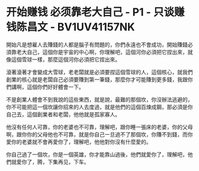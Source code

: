 # 开始赚钱 必须靠老大自己 - P1 - 只谈赚钱陈昌文 - BV1UV41157NK

開始凡是想雇人去賺錢的人都是腦子有問題的，你們永遠也不會成功，開始賺錢必須靠老大自己，這個你是宇宙的中心啊，你理解吧，這個河你必須把它捏出來，就像這個雪球一樣，那麼這個河你必須把它捏出來。

滾著滾著才會變成大雪球，老老闆就是必須要捏這個雪球的人，這個核心，就我們創業的核心就是老闆自己必須要賺到第一筆錢，那麼你才可能賺到更多錢，我跟你們講啊，這個你們好好體會一下。

不是創業人體會不到我說的這些東西，就是說，最難的那個坎，你沒辦法逃避的，你不可能把這一個坎讓你招來的人去度過，就是他們的這個百煉成鋼，那必須是你自己去，這個創業者和老闆，他他就是孤家寡人。

他沒有任何人可靠，你的老婆也不可靠，理解吧，跟你睡一張床的老婆，你的父母啊，跟你你的父母他也不可靠，就是你自己一旦過不了那個坎，你賺不到錢，而你愛你的老婆就不會再愛你了，理解吧，他他對你沒有什麼愛的。

你自己過了一個坎，你是一個英雄，你才能靠山過後，他們就愛你了，理解吧，他們就愛你了，腾，下集再见，下车。


